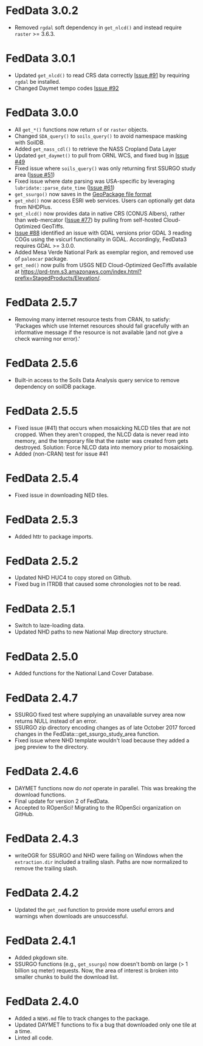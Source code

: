 # FedData 3.0.2

-   Removed `rgdal` soft dependency in `get_nlcd()` and instead require `raster` >= 3.6.3.

# FedData 3.0.1

-   Updated `get_nlcd()` to read CRS data correctly [Issue #91](https://github.com/ropensci/FedData/issues/91) by requiring `rgdal` be installed.
-   Changed Daymet tempo codes [Issue #92](https://github.com/ropensci/FedData/issues/92)

# FedData 3.0.0

-   All `get_*()` functions now return `sf` or `raster` objects.
-   Changed `SDA_query()` to `soils_query()` to avoid namespace masking with SoilDB.
-   Added `get_nass_cdl()` to retrieve the NASS Cropland Data Layer
-   Updated `get_daymet()` to pull from ORNL WCS, and fixed bug in [Issue #49](https://github.com/ropensci/FedData/issues/49)
-   Fixed issue where `soils_query()` was only returning first SSURGO study area ([Issue #51](https://github.com/ropensci/FedData/issues/51))
-   Fixed issue where date parsing was USA-specific by leveraging `lubridate::parse_date_time` ([Issue #61](https://github.com/ropensci/FedData/issues/61))
-   `get_ssurgo()` now saves in the [GeoPackage file format](http://www.geopackage.org)
-   `get_nhd()` now access ESRI web services. Users can optionally get data from NHDPlus.
-   `get_nlcd()` now provides data in native CRS (CONUS Albers), rather than web-mercator ([Issue #77](https://github.com/ropensci/FedData/issues/77)) by pulling from self-hosted Cloud-Optimized GeoTiffs.
-   [Issue #88](https://github.com/ropensci/FedData/issues/88) identified an issue with GDAL versions prior GDAL 3 reading COGs using the vsicurl functionality in GDAL. Accordingly, FedData3 requires GDAL \>= 3.0.0.
-   Added Mesa Verde National Park as exemplar region, and removed use of `paleocar` package.
-   `get_ned()` now pulls from USGS NED Cloud-Optimized GeoTiffs available at <https://prd-tnm.s3.amazonaws.com/index.html?prefix=StagedProducts/Elevation/>.

# FedData 2.5.7

-   Removing many internet resource tests from CRAN, to satisfy: 'Packages which use Internet resources should fail gracefully with an informative message if the resource is not available (and not give a check warning nor error).'

# FedData 2.5.6

-   Built-in access to the Soils Data Analysis query service to remove dependency on soilDB package.

# FedData 2.5.5

-   Fixed issue (#41) that occurs when mosaicking NLCD tiles that are not cropped. When they aren't cropped, the NLCD data is never read into memory, and the temporary file that the raster was created from gets destroyed. Solution: Force NLCD data into memory prior to mosaicking.
-   Added (non-CRAN) test for issue #41

# FedData 2.5.4

-   Fixed issue in downloading NED tiles.

# FedData 2.5.3

-   Added httr to package imports.

# FedData 2.5.2

-   Updated NHD HUC4 to copy stored on Github.
-   Fixed bug in ITRDB that caused some chronologies not to be read.

# FedData 2.5.1

-   Switch to laze-loading data.
-   Updated NHD paths to new National Map directory structure.

# FedData 2.5.0

-   Added functions for the National Land Cover Database.

# FedData 2.4.7

-   SSURGO fixed test where supplying an unavailable survey area now returns NULL instead of an error.
-   SSURGO zip directory encoding changes as of late October 2017 forced changes in the FedData:::get_ssurgo_study_area function.
-   Fixed issue where NHD template wouldn't load because they added a jpeg preview to the directory.

# FedData 2.4.6

-   DAYMET functions now do *not* operate in parallel. This was breaking the download functions.
-   Final update for version 2 of FedData.
-   Accepted to ROpenSci! Migrating to the ROpenSci organization on GitHub.

# FedData 2.4.3

-   writeOGR for SSURGO and NHD were failing on Windows when the `extraction.dir` included a trailing slash. Paths are now normalized to remove the trailing slash.

# FedData 2.4.2

-   Updated the `get_ned` function to provide more useful errors and warnings when downloads are unsuccessful.

# FedData 2.4.1

-   Added pkgdown site.
-   SSURGO functions (e.g., `get_ssurgo`) now doesn't bomb on large (\> 1 billion sq meter) requests. Now, the area of interest is broken into smaller chunks to build the download list.

# FedData 2.4.0

-   Added a `NEWS.md` file to track changes to the package.
-   Updated DAYMET functions to fix a bug that downloaded only one tile at a time.
-   Linted all code.
